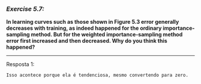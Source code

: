 ### *Exercise 5.7:*

**In learning curves such as those shown in Figure 5.3 error generally decreases with training, as indeed happened for the ordinary importance-sampling method. But for the weighted importance-sampling method error first increased and then decreased. Why do you think this happened?**

---
Resposta 1:

```
Isso acontece porque ela é tendenciosa, mesmo convertendo para zero.
```
